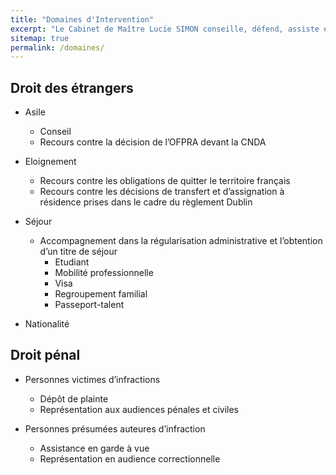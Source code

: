 ```yaml
---
title: "Domaines d'Intervention"
excerpt: "Le Cabinet de Maître Lucie SIMON conseille, défend, assiste et représente ses clients dans les domaines du droit suivants."
sitemap: true
permalink: /domaines/
---
```


## Droit des étrangers
 
- Asile
    - Conseil
    - Recours contre la décision de l’OFPRA devant la CNDA
    
- Eloignement
    - Recours contre les obligations de quitter le territoire français
    - Recours contre les décisions de transfert et d’assignation à résidence prises dans le cadre du règlement Dublin
    
- Séjour
    - Accompagnement dans la régularisation administrative et l’obtention d’un titre de séjour
        - Etudiant
        - Mobilité professionnelle 
        - Visa
        - Regroupement familial
        - Passeport-talent
        
- Nationalité

## Droit pénal

- Personnes victimes d’infractions
    - Dépôt de plainte
    - Représentation aux audiences pénales et civiles
    
- Personnes présumées auteures d’infraction
    - Assistance en garde à vue
    - Représentation en audience correctionnelle

